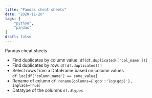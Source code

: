 ```yaml
---
title: "Pandas cheat sheets"
date: "2020-11-20"
tags: [
    "python",
    "pandas"
]
draft: false
---
```


Pandas cheat sheets

- Find duplicates by column value: `df[df.duplicated(['col_name'])]`
- Find duplicates by row: `df[df.duplicated()]`
- Select rows from a DataFrame based on column values `df.loc[df['column_name'] == some_value]`
- Rename df column `df.rename(columns={'gdp':'log(gdp)'}, inplace=True)`
- Datatype of the columns `df.dtypes`

